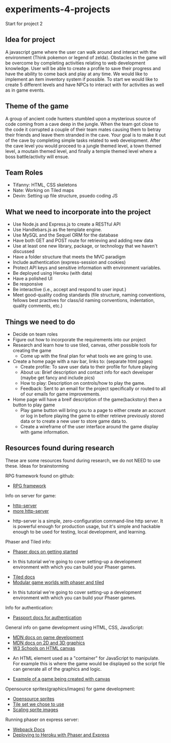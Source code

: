 # experiments-4-projects
Start for project 2 

## Idea for project

A javascript game where the user can walk around and interact with the environment (Think pokemon or legend of zelda). Obstacles in the game will be overcome by completing activities relating to web development knowledge. User will be able to create a profile to save their progress and have the ability to come back and play at any time. We would like to implement an item inventory system if possible. To start we would like to create 5 different levels and have NPCs to interact with for activities as well as in game events.

## Theme of the game

A group of ancient code hunters stumbled upon a mysterious source of code coming from a cave deep in the jungle. When the team got close to the code it corrupted a couple of their team mates causing them to betray their friends and leave them stranded in the cave. Your goal is to make it out of the cave by completing simple tasks related to web development. After the cave level you would proceed to a jungle themed level, a town themed level, a moutain themed level, and finally a temple themed level where a boss battle/activity will ensue. 

## Team Roles

* Tifanny: HTML, CSS skeletons
* Nate: Working on Tiled maps
* Devin: Setting up file structure, psuedo coding JS

## What we need to incorporate into the project 

- Use Node.js and Express.js to create a RESTful API
- Use Handlebars.js as the template engine.
- Use MySQL and the Sequel ORM for the database
- Have both GET and POST route for retrieving and adding new data
- Use at least one new library, package, or technology that we haven't discussed
- Have a folder structure that meets the MVC paradigm
- Include authentication (express-session and cookies)
- Protect API keys and sensitive information with environment variables. 
- Be deployed using Heroku (with data)
- Have a polished UI
- Be responsive
- Be interactive (i.e., accept and respond to user input.)
- Meet good-quality coding standards (file structure, naming conventions, fellows best practives for class/id naming conventions, indentation, quality comments, etc.)

## Things we need to do

- Decide on team roles
- Figure out how to incorporate the requirements into our project
- Research and learn how to use tiled, canvas, other possible tools for creating the game
    - Come up with the final plan for what tools we are going to use.
- Create a home page with a nav bar, links to: (separate html pages)
    - Create profile: To save user data to their profile for future playing
    - About us: Brief description and contact info for each developer (maybe get fancy and include pics)
    - How to play: Description on controls/how to play the game.
    - Feedback: Sent to an email for the project specifically or routed to all of our emails for game improvements.
- Home page will have a breif description of the game(backstory) then a button to play game
    - Play game button will bring you to a page to either create an account or log in before playing the game to either retrieve previously stored data or to create a new user to store game data to. 
    - Create a wireframe of the user interface around the game display with game information.

## Resources found during research

These are some resources found during research, we do not NEED to use these. Ideas for brainstorming

RPG framework found on github:

- [RPG framework](https://github.com/RSamaium/RPG-JS)

Info on server for game:

- [http-server](https://github.com/http-party/http-server)
- [more http-server](https://www.npmjs.com/package/http-server)
* http-server is a simple, zero-configuration command-line http server. It is powerful enough for production usage, but it's simple and hackable enough to be used for testing, local development, and learning.

Phaser and Tiled info:

- [Phaser docs on getting started](http://phaser.io/tutorials/getting-started-phaser3)
* In this tutorial we're going to cover setting-up a development environment with which you can build your Phaser games.
- [Tiled docs](https://doc.mapeditor.org/en/stable/manual/introduction/#about-tiled)
- [Modular game worlds with phaser and tiled](https://medium.com/@michaelwesthadley/modular-game-worlds-in-phaser-3-tilemaps-1-958fc7e6bbd6)
* In this tutorial we're going to cover setting-up a development environment with which you can build your Phaser games.

Info for authentication:

- [Passport docs for authentication](http://www.passportjs.org/)

General info on game development using HTML, CSS, JavaScript:

- [MDN docs on game development](https://developer.mozilla.org/en-US/docs/Games)
- [MDN docs on 2D and 3D graphics](https://developer.mozilla.org/en-US/docs/Web/API/WebGL_API)
- [W3 Schools on HTML canvas](https://www.w3schools.com/html/html5_canvas.asp)
* An HTML element used as a "container" for JavaScript to manipulate. For example this is where the game would be displayed so the script file can generate all of the graphics and logic.
- [Example of a game being created with canvas](https://www.youtube.com/watch?v=vcW6wg15GMY)

Opensource sprites(graphics/images) for game development:

- [Opensource sprites](https://opengameart.org/)
- [Tile set we chose to use](https://pipoya.itch.io/pipoya-rpg-tileset-32x32)
- [Scaling sprite images](https://phasergames.com/scaling-in-phaser-3/)

Running phaser on express server:

- [Webpack Docs](https://webpack.js.org/concepts/)
- [Deploying to Heroku with Phaser and Express](https://medium.com/@diegoreyes1212/how-to-deploy-phaser-3-node-js-express-webpack-game-to-heroku-tutorial-8a813f31502c)